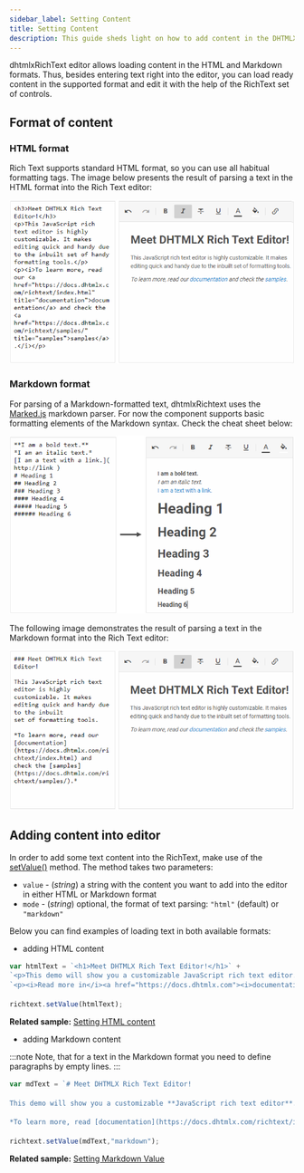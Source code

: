```yaml
---
sidebar_label: Setting Content
title: Setting Content
description: This guide sheds light on how to add content in the DHTMLX Rich Text Editor and display it in HTML and Markdown.
---
```


dhtmlxRichText editor allows loading content in the HTML and Markdown formats. Thus, besides entering text right into the editor, you can load ready content in the supported format and edit it with the help of the RichText 
set of controls.

Format of content
------------------

### HTML format

Rich Text supports standard HTML format, so you can use all habitual formatting tags. The image below presents the result of parsing a text in the HTML format into the Rich Text editor:

![HTML format](./../assets/html_format.png)

### Markdown format

For parsing of a Markdown-formatted text, dhtmlxRichtext uses the [Marked.js](https://github.com/markedjs/marked) markdown parser.
For now the component supports basic formatting elements of the Markdown syntax. Check the cheat sheet below:

![Markdown cheat sheet](./../assets/markdown_cheatsheet.png)

The following image demonstrates the result of parsing a text in the Markdown format into the Rich Text editor:

![Markdown format](./../assets/markdown_format.png)

Adding content into editor
------------------

In order to add some text content into the RichText, make use of the [setValue()](api/methods.md#setvalue) method. The method takes two parameters:

- `value` - (*string*) a string with the content you want to add into the editor in either HTML or Markdown format
- `mode` - (*string*) optional, the format of text parsing: `"html"` (default) or `"markdown"`

Below you can find examples of loading text in both available formats:

- adding HTML content

~~~js
var htmlText = `<h1>Meet DHTMLX Rich Text Editor!</h1>` +
`<p>This demo will show you a customizable JavaScript rich text editor.</p>` +
`<p><i>Read more in</i><a href="https://docs.dhtmlx.com"><i>documentation</i></a></p>.`

richtext.setValue(htmlText);
~~~

**Related sample:** [Setting HTML content](https://snippet.dhtmlx.com/57v7n2kp)

- adding Markdown content

:::note
Note, that for a text in the Markdown format you need to define paragraphs by empty lines.
:::

~~~js
var mdText = `# Meet DHTMLX Rich Text Editor!

This demo will show you a customizable **JavaScript rich text editor**.

*To learn more, read [documentation](https://docs.dhtmlx.com/richtext/index.html)*.`

richtext.setValue(mdText,"markdown");
~~~

**Related sample:** [Setting Markdown Value](https://snippet.dhtmlx.com/9jf91qn9)


